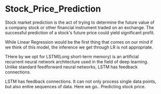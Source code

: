 # Stock_Price_Prediction
Stock market prediction is the act of trying to determine the future value of a company stock or other financial instrument traded on an exchange. The successful prediction of a stock's future price could yield significant profit.

While Linear Regression would be the first thing that comes on our mind if we think of this model, the inference we get through LR is not appropriate.

THere by we opt for LSTM(Long short-term memory) is an artificial recurrent neural network architecture used in the field of deep learning. Unlike standard feedforward neural networks, LSTM has feedback connections.

LSTM has feedback connections. It can not only process single data points, but also entire sequences of data.
Here we go.. Predicting stock price.

